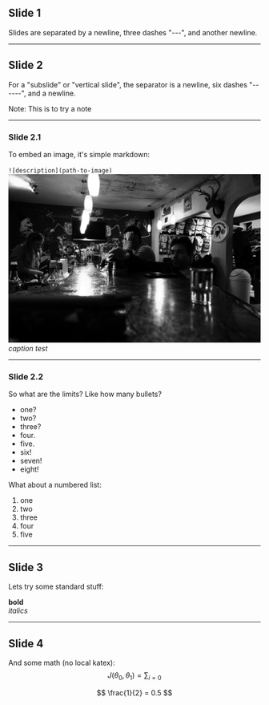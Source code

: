 ## Slide 1
Slides are separated by a newline, three dashes "---", and another newline.

---

## Slide 2
For a "subslide" or "vertical slide", the separator is a newline, six dashes "------", and a newline.

Note: This is to try a note

------

### Slide 2.1  
To embed an image, it's simple markdown:

`![description](path-to-image)`
![cantina](content/cantina.jpeg)
_caption test_

------

### Slide 2.2
So what are the limits?
Like how many bullets?
- one?
- two?
- three?
- four.
- five.
- six!
- seven!
- eight!



What about a numbered list:
1. one
2. two
3. three
4. four
5. five

---

## Slide 3

Lets try some standard stuff:

**bold**  
*italics*

---

## Slide 4

And some math (no local katex):
$$ J(\theta_0,\theta_1) = \sum_{i=0} $$  

$$ \frac{1}{2} = 0.5 $$